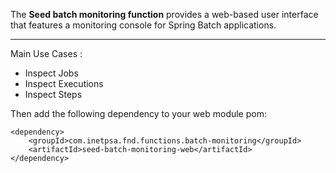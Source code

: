 The **Seed batch monitoring function** provides a web-based user interface that features a monitoring console for Spring 
Batch applications.

---

Main Use Cases :

- Inspect Jobs
- Inspect Executions
- Inspect Steps

Then add the following dependency to your web module pom:

    <dependency>
    	<groupId>com.inetpsa.fnd.functions.batch-monitoring</groupId>
    	<artifactId>seed-batch-monitoring-web</artifactId>
    </dependency>













